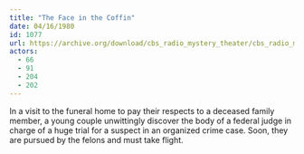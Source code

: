 ```yaml
---
title: "The Face in the Coffin"
date: 04/16/1980
id: 1077
url: https://archive.org/download/cbs_radio_mystery_theater/cbs_radio_mystery_theater-1051-1100.zip/cbs_radio_mystery_theater-1051-1100%2Fcbsrmt_1077_the_face_in_the_coffin.mp3
actors:
  - 66
  - 91
  - 204
  - 202
---
```

In a visit to the funeral home to pay their respects to a deceased family member, a young couple unwittingly discover the body of a federal judge in charge of a huge trial for a suspect in an organized crime case. Soon, they are pursued by the felons and must take flight.